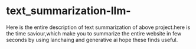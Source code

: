 # text_summarization-llm-
Here is the entire description of text summarization of above project.here is the time saviour,which make you to summarize the entire website in few seconds by using lanchaing and generative ai hope these finds useful.
